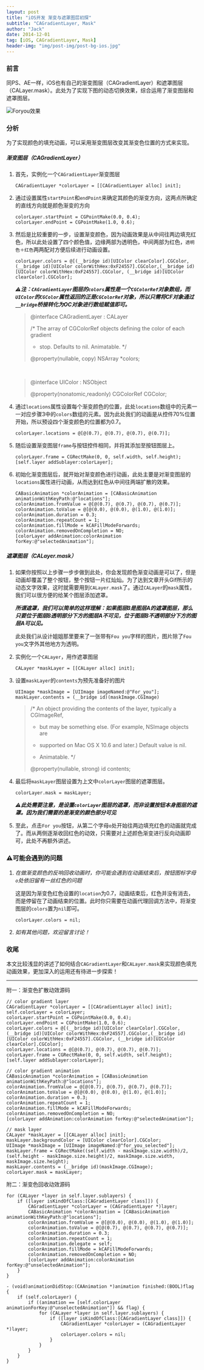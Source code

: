 ```yaml
---
layout: post
title: "iOS开发 渐变与遮罩图层初探"
subtitle: "CAGradientLayer, Mask"
author: "Jack"
date: 2014-12-01
tag: [iOS, CAGradientLayer, Mask]
header-img: "img/post-img/post-bg-ios.jpg"
---
```




### 前言

同PS、AE一样，iOS也有自己的渐变图层（CAGradientLayer）和遮罩图层（CALayer.mask）。此处为了实现下图的动态切换效果，综合运用了渐变图层和遮罩图层。

![Foryou效果](https://mushank.github.io/img/content-img/0-Foryou.gif)

### 分析

为了实现颜色的填充动画，可以采用渐变图层改变其渐变色位置的方式来实现。

##### 渐变图层（CAGradientLayer）

1. 首先，实例化一个`CAGradientLayer`渐变图层

   ```
   CAGradientLayer *colorLayer = [[CAGradientLayer alloc] init];
   ```

2. 通过设置属性`startPoint`和`endPoint`来确定其颜色的渐变方向，这两点所确定的直线方向就是颜色渐变的方向

   ```
   colorLayer.startPoint = CGPointMake(0.0, 0.4);
   colorLayer.endPoint = CGPointMake(1.0, 0.6);
   ```

3. 然后是比较重要的一步，设置渐变颜色，因为动画效果是从中间往两边填充红色，所以此处设置了四个颜色值，边缘两部为透明色，中间两部为红色，`透明色＋红色`两两配对方便后续进行动画设置。

   ```
   colorLayer.colors = @[(__bridge id)[UIColor clearColor].CGColor, (__bridge id)[UIColor colorWithHex:0xF24557].CGColor,(__bridge id)[UIColor colorWithHex:0xF24557].CGColor, (__bridge id)[UIColor clearColor].CGColor];
   ```

   ***⚠️注：`CAGradientLayer`图层的`colors`属性是一个`CGColorRef`对象数组，而`UIColor`的`CGColor`属性返回的正是`CGColorRef`对象，所以只需将CF对象通过`__bridge`桥接转化为OC对象进行数组赋值即可。***

   > @interface CAGradientLayer : CALayer
   >
   > /* The array of CGColorRef objects defining the color of each gradient
   >
   > * stop. Defaults to nil. Animatable. */
   >
   > @property(nullable, copy) NSArray *colors;

   ​

   > @interface UIColor : NSObject
   >
   > @property(nonatomic,readonly) CGColorRef CGColor;

4. 通过`locations`属性设置每个渐变颜色的位置，此处`locations`数组中的元素一一对应步骤3中的`colors`数组的元素。因为此处我们的动画是从控件70%位置开始，所以预设四个渐变颜色的位置都为0.7。

   ```
   colorLayer.locations = @[@(0.7), @(0.7), @(0.7), @(0.7)];
   ```

5. 随后设置渐变图层`frame`与按钮控件相同，并将其添加至按钮图层上。

   ```
   colorLayer.frame = CGRectMake(0, 0, self.width, self.height);
   [self.layer addSublayer:colorLayer];
   ```

6. 初始化渐变图层后，就开始对渐变颜色进行动画，此处主要是对渐变图层的`locations`属性进行动画，从而达到红色从中间往两端扩散的效果。

   ```
   CABasicAnimation *colorAnimation = [CABasicAnimation animationWithKeyPath:@"locations"];
   colorAnimation.fromValue = @[@(0.7), @(0.7), @(0.7), @(0.7)];
   colorAnimation.toValue = @[@(0.0), @(0.0), @(1.0), @(1.0)];
   colorAnimation.duration = 0.3;
   colorAnimation.repeatCount = 1;
   colorAnimation.fillMode = kCAFillModeForwards;
   colorAnimation.removedOnCompletion = NO;
   [colorLayer addAnimation:colorAnimation forKey:@"selectedAnimation"];
   ```

##### 遮罩图层（CALayer.mask）

1. 如果你按照以上步骤一步步做到此处，你会发现颜色渐变动画是可以了，但是动画却覆盖了整个按钮，整个按钮一片红灿灿。为了达到文章开头Gif所示的动态文字效果，这时就需要用到`CALayer.mask`了。通过`CALayer`的`mask`属性，我们可以很方便的给某个图层添加遮罩。

   ***所谓遮罩，我们可以简单的这样理解：如果图层B是图层A的遮罩图层，那么只要位于图层B透明部分下方的图层A不可见，位于图层B不透明部分下方的图层A可以见。***

   此处我们从设计姐姐那里要来了一张带有`Fou you`字样的图片，图片除了`Fou you`文字外其他地方为透明。

2. 实例化一个`CALayer`，用作遮罩图层

   ```
   CALayer *maskLayer = [[CALayer alloc] init];
   ```

3. 设置`maskLayer`的`contents`为预先准备好的图片

   ```
   UIImage *maskImage = [UIImage imageNamed:@"For_you"];
   maskLayer.contents = (__bridge id)(maskImage.CGImage)
   ```

   > /* An object providing the contents of the layer, typically a CGImageRef,
   >
   > * but may be something else. (For example, NSImage objects are
   >
   > * supported on Mac OS X 10.6 and later.) Default value is nil.
   >
   > * Animatable. */
   >
   > @property(nullable, strong) id contents;

4. 最后将`maskLayer`图层设置为上文中`colorLayer`图层的遮罩图层。

   ```
   colorLayer.mask = maskLayer;
   ```

   ***⚠️此处需要注意，是设置`colorLayer`图层的遮罩，而非设置按钮本身图层的遮罩。因为我们需要的是渐变的颜色部分可见***

5. 至此，点击`For you`按钮，从第二个字母`o`处开始往两边填充红色的动画就完成了。而从两侧逐渐收回红色的动效，只需要对上述颜色渐变进行反向动画即可，此处不再额外讲述。

### ⚠️可能会遇到的问题

1. *在做渐变颜色的反响回收动画时，你可能会遇到在动画结束后，按钮图标字母`o`处依旧留有一丝红色的问题*

   这是因为渐变色红色设置的`location`为0.7，动画结束后，红色并没有消去，而是停留在了动画结束的位置。此时你只需要在动画代理回调方法中，将渐变图层的`colors`置为`nil`即可。

   ```
   colorLayer.colors = nil;
   ```

2. *如有其他问题，欢迎留言讨论！*

### 收尾

本文比较浅显的讲述了如何结合`CAGradientLayer`和`CALayer.mask`来实现颜色填充动画效果，更加深入的运用还有待进一步探索！



---



附一：渐变色扩散动效源码

```
// color gradient layer
CAGradientLayer *colorLayer = [[CAGradientLayer alloc] init];
self.colorLayer = colorLayer;
colorLayer.startPoint = CGPointMake(0.0, 0.4);
colorLayer.endPoint = CGPointMake(1.0, 0.6);
colorLayer.colors = @[(__bridge id)[UIColor clearColor].CGColor, (__bridge id)[UIColor colorWithHex:0xF24557].CGColor,(__bridge id)[UIColor colorWithHex:0xF24557].CGColor, (__bridge id)[UIColor clearColor].CGColor];
colorLayer.locations = @[@(0.7), @(0.7), @(0.7), @(0.7)];
colorLayer.frame = CGRectMake(0, 0, self.width, self.height);
[self.layer addSublayer:colorLayer];

// color gradient animation
CABasicAnimation *colorAnimation = [CABasicAnimation animationWithKeyPath:@"locations"];
colorAnimation.fromValue = @[@(0.7), @(0.7), @(0.7), @(0.7)];
colorAnimation.toValue = @[@(0.0), @(0.0), @(1.0), @(1.0)];
colorAnimation.duration = 0.3;
colorAnimation.repeatCount = 1;
colorAnimation.fillMode = kCAFillModeForwards;
colorAnimation.removedOnCompletion = NO;
[colorLayer addAnimation:colorAnimation forKey:@"selectedAnimation"];
            
// mask layer
CALayer *maskLayer = [[CALayer alloc] init];
maskLayer.backgroundColor = [UIColor clearColor].CGColor;
UIImage *maskImage = [UIImage imageNamed:@"for_you_selected"];
maskLayer.frame = CGRectMake((self.width - maskImage.size.width)/2, (self.height - maskImage.size.height)/2, maskImage.size.width, maskImage.size.height);
maskLayer.contents = (__bridge id)(maskImage.CGImage);
colorLayer.mask = maskLayer;
```

附二：渐变色回收动效源码

```
for (CALayer *layer in self.layer.sublayers) {
	if ([layer isKindOfClass:[CAGradientLayer class]]) {
		CAGradientLayer *colorLayer = (CAGradientLayer *)layer;
		CABasicAnimation *colorAnimation = [CABasicAnimation 	animationWithKeyPath:@"locations"];
		colorAnimation.fromValue = @[@(0.0), @(0.0), @(1.0), @(1.0)];
		colorAnimation.toValue = @[@(0.7), @(0.7), @(0.7), @(0.7)];
		colorAnimation.duration = 0.3;
		colorAnimation.repeatCount = 1;
		colorAnimation.delegate = self;
		colorAnimation.fillMode = kCAFillModeForwards;
		colorAnimation.removedOnCompletion = NO;
		[colorLayer addAnimation:colorAnimation forKey:@"unselectedAnimation"];
	}
}
```

```
- (void)animationDidStop:(CAAnimation *)animation finished:(BOOL)flag
{
    if (self.colorLayer) {
        if ((animation == [self.colorLayer animationForKey:@"unselectedAnimation"]) && flag) {
            for (CALayer *layer in self.layer.sublayers) {
                if ([layer isKindOfClass:[CAGradientLayer class]]) {
                    CAGradientLayer *colorLayer = (CAGradientLayer *)layer;
                    colorLayer.colors = nil;
                }
            }
        }
    }
}
```

